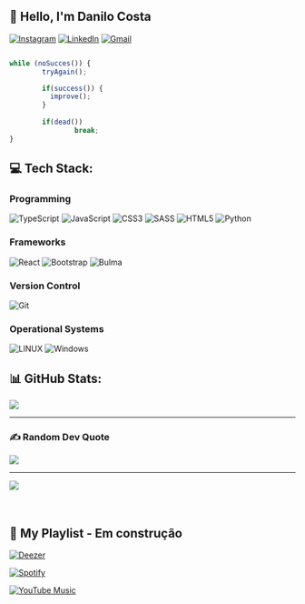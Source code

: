 ## 💫 Hello, I'm Danilo Costa
 [![Instagram](https://img.shields.io/badge/Instagram-%23E4405F.svg?logo=Instagram&logoColor=white)](https://instagram.com/_dann_074) [![LinkedIn](https://img.shields.io/badge/LinkedIn-%230077B5.svg?logo=linkedin&logoColor=white)](https://linkedin.com/in/danilo-costa-bento-720319203) <a href="https://mail.google.com/mail/?view=cm&source=mailto&to=danilo.costa.freelance@gmail.com" target="_blank"> <img alt="Gmail" src="https://img.shields.io/badge/Gmail-D14836?logo=gmail&logoColor=white"> </a>

```javascript

while (noSucces()) {
        tryAgain();

        if(success()) {
          improve();
        }
 
        if(dead())
                break;
}
```

## 💻 Tech Stack:

### Programming
![TypeScript](https://img.shields.io/badge/typescript-%23007ACC.svg?style=for-the-badge&logo=typescript&logoColor=white) ![JavaScript](https://img.shields.io/badge/javascript-%23323330.svg?style=for-the-badge&logo=javascript&logoColor=%23F7DF1E) ![CSS3](https://img.shields.io/badge/css3-%231572B6.svg?style=for-the-badge&logo=css3&logoColor=white) ![SASS](https://img.shields.io/badge/SASS-hotpink.svg?style=for-the-badge&logo=SASS&logoColor=white) ![HTML5](https://img.shields.io/badge/html5-%23E34F26.svg?style=for-the-badge&logo=html5&logoColor=white) ![Python](https://img.shields.io/badge/python-3670A0?style=for-the-badge&logo=python&logoColor=ffdd54)

### Frameworks
![React](https://img.shields.io/badge/react-%2320232a.svg?style=for-the-badge&logo=react&logoColor=%2361DAFB)  ![Bootstrap](https://img.shields.io/badge/bootstrap-%23563D7C.svg?style=for-the-badge&logo=bootstrap&logoColor=white) ![Bulma](https://img.shields.io/badge/Bulma-00D1B2?style=for-the-badge&logo=Bulma&logoColor=white)

### Version Control
![Git](https://img.shields.io/badge/Git-E34F26?style=for-the-badge&logo=git&logoColor=white)

### Operational Systems
![LINUX](https://img.shields.io/badge/Linux-FCC624?style=for-the-badge&logo=linux&logoColor=black)
![Windows](https://img.shields.io/badge/Windows-017AD7?style=for-the-badge&logo=windows&logoColor=white)

## 📊 GitHub Stats:
![](https://github-readme-stats.vercel.app/api?username=danilocostabento&theme=radical&hide_border=false&include_all_commits=true&count_private=true)

* * *

### ✍️ Random Dev Quote
![](https://quotes-github-readme.vercel.app/api?type=vetical&theme=radical)

---

![](https://i.pinimg.com/originals/a2/48/ec/a248ec9df3ed34369d7aca4c70a9eddb.jpg)
<br><br><br>

## 🎵 My Playlist - Em construção

[![Deezer](https://img.shields.io/badge/Listen_on_Deezer-9933CC?style=for-the-badge&logo=deezer&logoColor=white)](https://deezer.com)

[![Spotify](https://img.shields.io/badge/Spotify-1ED760?style=for-the-badge&logo=spotify&logoColor=white)](https://spotify.com)

[![YouTube Music](https://img.shields.io/badge/YouTube_Music-FF0000?style=for-the-badge&logo=youtube-music&logoColor=white)](https://youtube.com)